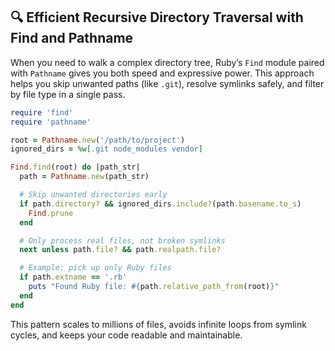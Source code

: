 ## 🔍 Efficient Recursive Directory Traversal with Find and Pathname

When you need to walk a complex directory tree, Ruby’s `Find` module paired with `Pathname` gives you both speed and expressive power. This approach helps you skip unwanted paths (like `.git`), resolve symlinks safely, and filter by file type in a single pass.

```ruby
require 'find'
require 'pathname'

root = Pathname.new('/path/to/project')
ignored_dirs = %w[.git node_modules vendor]

Find.find(root) do |path_str|
  path = Pathname.new(path_str)

  # Skip unwanted directories early
  if path.directory? && ignored_dirs.include?(path.basename.to_s)
    Find.prune
  end

  # Only process real files, not broken symlinks
  next unless path.file? && path.realpath.file?

  # Example: pick up only Ruby files
  if path.extname == '.rb'
    puts "Found Ruby file: #{path.relative_path_from(root)}"
  end
end
```  
This pattern scales to millions of files, avoids infinite loops from symlink cycles, and keeps your code readable and maintainable.